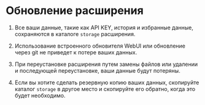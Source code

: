 # Обновление расширения

1. Все ваши данные, такие как API KEY, история и избранные данные, сохраняются в каталоге `storage` расширения.

2. Использование встроенного обновителя WebUI или обновление через git не приведет к потере ваших данных.

3. При переустановке расширения путем замены файлов или удалении и последующей переустановке, ваши данные будут потеряны.

4. Если вы хотите сделать резервную копию ваших данных, скопируйте каталог `storage` в другое место и скопируйте его обратно, когда это будет необходимо.
